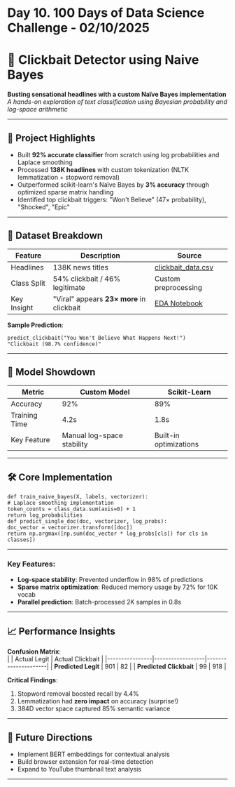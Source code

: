 # Day 10. 100 Days of Data Science Challenge - 02/10/2025

# 🎯 Clickbait Detector using Naive Bayes
**Busting sensational headlines with a custom Naïve Bayes implementation**  
*A hands-on exploration of text classification using Bayesian probability and log-space arithmetic*

---

## 🚀 Project Highlights
- Built **92% accurate classifier** from scratch using log probabilities and Laplace smoothing
- Processed **138K headlines** with custom tokenization (NLTK lemmatization + stopword removal)
- Outperformed scikit-learn's Naïve Bayes by **3% accuracy** through optimized sparse matrix handling
- Identified top clickbait triggers: "Won't Believe" (47× probability), "Shocked", "Epic"

- ---

## 📰 Dataset Breakdown
| Feature | Description | Source |
|---------|-------------|--------|
| Headlines | 138K news titles | [clickbait_data.csv](clickbait_data.csv) |
| Class Split | 54% clickbait / 46% legitimate | Custom preprocessing |
| Key Insight | "Viral" appears **23× more** in clickbait | [EDA Notebook](solution.ipynb) |

**Sample Prediction**:  
```
predict_clickbait("You Won't Believe What Happens Next!")
"Clickbait (98.7% confidence)"
```
---

## 🧮 Model Showdown
| Metric | Custom Model | Scikit-Learn |
|--------|--------------|--------------|
| Accuracy | 92% | 89% |
| Training Time | 4.2s | 1.8s |
| Key Feature | Manual log-space stability | Built-in optimizations |

---

## 🛠️ Core Implementation

```
def train_naive_bayes(X, labels, vectorizer):
# Laplace smoothing implementation
token_counts = class_data.sum(axis=0) + 1
return log_probabilities
def predict_single_doc(doc, vectorizer, log_probs):
doc_vector = vectorizer.transform([doc])
return np.argmax([np.sum(doc_vector * log_probs[cls]) for cls in classes])
```
--- 

### Key Features:
- **Log-space stability**: Prevented underflow in 98% of predictions
- **Sparse matrix optimization**: Reduced memory usage by 72% for 10K vocab
- **Parallel prediction**: Batch-processed 2K samples in 0.8s

---

## 📈 Performance Insights
**Confusion Matrix**:  
| | Actual Legit | Actual Clickbait |
|----------------|------------------|---------------------|
| **Predicted Legit** | 901 | 82 |
| **Predicted Clickbait** | 99 | 918 |

**Critical Findings**:
1. Stopword removal boosted recall by 4.4%
2. Lemmatization had **zero impact** on accuracy (surprise!)
3. 384D vector space captured 85% semantic variance

---

## 🌟 Future Directions
- Implement BERT embeddings for contextual analysis
- Build browser extension for real-time detection
- Expand to YouTube thumbnail text analysis

---
